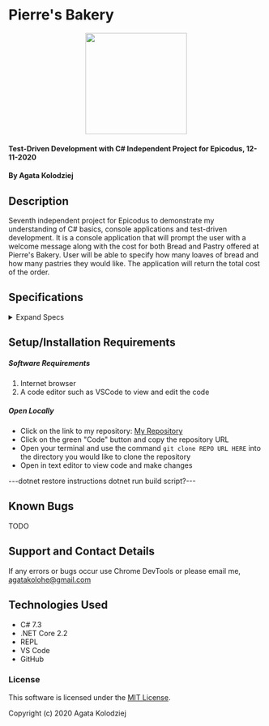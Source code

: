 # Pierre's Bakery

<div align="center">
<img src="https://github.com/agatakolohe.png" width="200px" height="auto" >
</div>

#### Test-Driven Development with C# Independent Project for Epicodus, 12-11-2020

#### By Agata Kolodziej

## Description

Seventh independent project for Epicodus to demonstrate my understanding of C# basics, console applications and test-driven development. It is a console application that will prompt the user with a welcome message along with the cost for both Bread and Pastry offered at Pierre's Bakery. User will be able to specify how many loaves of bread and how many pastries they would like. The application will return the total cost of the order.

## Specifications

<details>
  <summary>Expand Specs</summary>

### Describe: functionName()

| Test                                                        | Expect                                             |
| ----------------------------------------------------------- | -------------------------------------------------- |
| It will instantiate a Bread object with Bread constructor   | public Bread(int breadQuantity);                   |
| It will calculate bread cost                                | BreadCost(Single loaf for $5 or Buy 2 get 1 free); |
| It will instantiate a Pastry object with Pastry constructor | public Pastry(int pastryQuantity);                 |
| It will calculate pastry cost                               | PastryCost(1 for $2 or 3 for $5);                  |

</details>

## Setup/Installation Requirements

##### Software Requirements

1. Internet browser
2. A code editor such as VSCode to view and edit the code

##### Open Locally

- Click on the link to my repository: [My Repository](https://github.com/agatakolohe/PierresBakery.Solution.git)
- Click on the green "Code" button and copy the repository URL
- Open your terminal and use the command `git clone REPO URL HERE` into the directory you would like to clone the repository
- Open in text editor to view code and make changes

---dotnet restore instructions dotnet run build script?---

## Known Bugs

TODO

## Support and Contact Details

If any errors or bugs occur use Chrome DevTools or please email me, <agatakolohe@gmail.com>

## Technologies Used

- C# 7.3
- .NET Core 2.2
- REPL
- VS Code
- GitHub

### License

This software is licensed under the [MIT License](https://choosealicense.com/licenses/mit/).

Copyright (c) 2020 Agata Kolodziej
